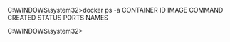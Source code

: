 C:\WINDOWS\system32>docker ps -a
CONTAINER ID   IMAGE     COMMAND   CREATED   STATUS    PORTS     NAMES

C:\WINDOWS\system32>
